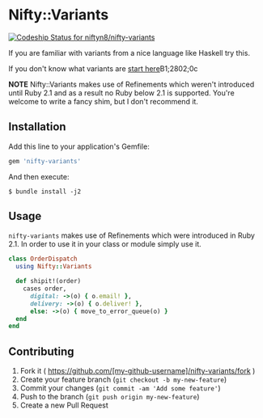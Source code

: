 # Nifty::Variants

[ ![Codeship Status for niftyn8/nifty-variants](https://codeship.com/projects/9585a190-5b48-0132-5f60-022e5ac315ca/status)](https://codeship.com/projects/50484)

If you are familiar with variants from a nice language like Haskell try this.

If you don't know what variants are [start here](http://youtu.be/ZQkIWWTygio)B1;2802;0c

**NOTE** Nifty::Variants makes use of Refinements which weren't introduced until
Ruby 2.1 and as a result no Ruby below 2.1 is supported. You're welcome to write
a fancy shim, but I don't recommend it.

## Installation

Add this line to your application's Gemfile:

```ruby
gem 'nifty-variants'
```

And then execute:

    $ bundle install -j2

## Usage

`nifty-variants` makes use of Refinements which were introduced in Ruby 2.1.
In order to use it in your class or module simply use it.

```ruby
class OrderDispatch
  using Nifty::Variants

  def shipit!(order)
    cases order,
      digital: ->(o) { o.email! },
      delivery: ->(o) { o.deliver! },
      else: ->(o) { move_to_error_queue(o) }
  end
end
```

## Contributing

1. Fork it ( https://github.com/[my-github-username]/nifty-variants/fork )
2. Create your feature branch (`git checkout -b my-new-feature`)
3. Commit your changes (`git commit -am 'Add some feature'`)
4. Push to the branch (`git push origin my-new-feature`)
5. Create a new Pull Request
